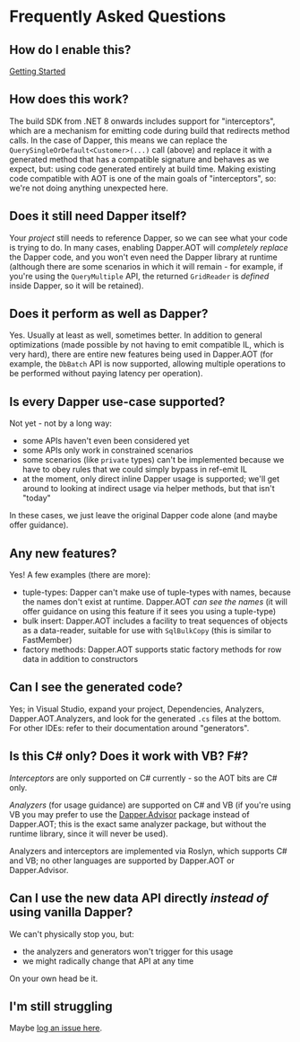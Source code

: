 # Frequently Asked Questions

## How do I enable this?

[Getting Started](/gettingstarted)

## How does this work?

The build SDK from .NET 8 onwards includes support for "interceptors", which are a mechanism for emitting code during build that redirects method calls. In
the case of Dapper, this means we can replace the `QuerySingleOrDefault<Customer>(...)` call (above) and replace it with a generated method that
has a compatible signature and behaves as we expect, but: using code generated entirely at build time. Making existing code compatible with AOT is
one of the main goals of "interceptors", so: we're not doing anything unexpected here.

## Does it still need Dapper itself?

Your *project* still needs to reference Dapper, so we can see what your code is trying to do. In many cases, enabling Dapper.AOT will *completely replace* the Dapper
code, and you won't even need the Dapper library at runtime (although there are some scenarios in which it will remain - for example, if you're using the `QueryMultiple`
API, the returned `GridReader` is *defined* inside Dapper, so it will be retained).

## Does it perform as well as Dapper?

Yes. Usually at least as well, sometimes better. In addition to general optimizations (made possible by not having to emit compatible IL, which is very hard), there are entire
new features being used in Dapper.AOT (for example, the `DbBatch` API is now supported, allowing multiple operations to be performed without paying latency per operation).

## Is every Dapper use-case supported?

Not yet - not by a long way:

- some APIs haven't even been considered yet
- some APIs only work in constrained scenarios
- some scenarios (like `private` types) can't be implemented because we have to obey rules that we could simply bypass in ref-emit IL
- at the moment, only direct inline Dapper usage is supported; we'll get around to looking at indirect usage via helper methods, but that isn't "today"

In these cases, we just leave the original Dapper code alone (and maybe offer guidance).

## Any new features?

Yes! A few examples (there are more):

- tuple-types: Dapper can't make use of tuple-types with names, because the names don't exist at runtime. Dapper.AOT *can see the names* (it will offer guidance on
using this feature if it sees you using a tuple-type)
- bulk insert: Dapper.AOT includes a facility to treat sequences of objects as a data-reader, suitable for use with `SqlBulkCopy` (this is similar to FastMember)
- factory methods: Dapper.AOT supports static factory methods for row data in addition to constructors

## Can I see the generated code?

Yes; in Visual Studio, expand your project, Dependencies, Analyzers, Dapper.AOT.Analyzers, and look for the generated `.cs` files at the bottom. For other IDEs: refer
to their documentation around "generators".

## Is this C# only? Does it work with VB? F#?

*Interceptors* are only supported on C# currently - so the AOT bits are C# only.

*Analyzers* (for usage guidance) are supported on C# and VB (if you're using VB you may prefer to use the [Dapper.Advisor](https://www.nuget.org/packages/Dapper.Advisor) package
instead of Dapper.AOT; this is the exact same analyzer package, but without the runtime library, since it will never be used).

Analyzers and interceptors are implemented via Roslyn, which supports C# and VB; no other languages are supported by Dapper.AOT or Dapper.Advisor.

## Can I use the new data API directly *instead of* using vanilla Dapper?

We can't physically stop you, but:

- the analyzers and generators won't trigger for this usage
- we might radically change that API at any time

On your own head be it.

## I'm still struggling

Maybe [log an issue here](https://github.com/DapperLib/DapperAOT/issues).
